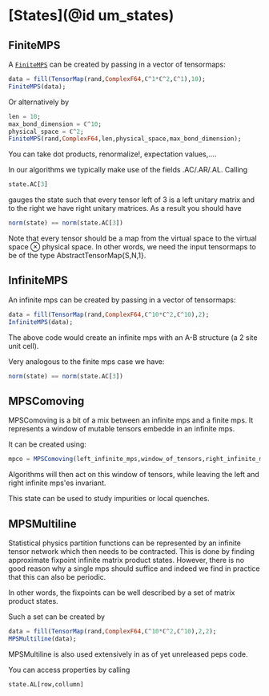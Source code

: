 # [States](@id um_states)


## FiniteMPS

A [`FiniteMPS`](@ref) can be created by passing in a vector of tensormaps:

```julia
data = fill(TensorMap(rand,ComplexF64,ℂ^1*ℂ^2,ℂ^1),10);
FiniteMPS(data);
```

Or alternatively by
```julia
len = 10;
max_bond_dimension = ℂ^10;
physical_space = ℂ^2;
FiniteMPS(rand,ComplexF64,len,physical_space,max_bond_dimension);
```

You can take dot products, renormalize!, expectation values,....

In our algorithms we typically make use of the fields .AC/.AR/.AL. Calling
```julia
state.AC[3]
```
gauges the state such that every tensor left of 3 is a left unitary matrix and to the right we have right unitary matrices.
As a result you should have

```julia
norm(state) == norm(state.AC[3])
```

Note that every tensor should be a map from the virtual space to the virtual space ⊗ physical space.
In other words, we need the input tensormaps to be of the type AbstractTensorMap{S,N,1}.

## InfiniteMPS

An infinite mps can be created by passing in a vector of tensormaps:
```julia
data = fill(TensorMap(rand,ComplexF64,ℂ^10*ℂ^2,ℂ^10),2);
InfiniteMPS(data);
```

The above code would create an infinite mps with an A-B structure (a 2 site unit cell).

Very analogous to the finite mps case we have:

```julia
norm(state) == norm(state.AC[3])
```


## MPSComoving

MPSComoving is a bit of a mix between an infinite mps and a finite mps. It represents a window of mutable tensors embedde in an infinite mps.

It can be created using:
```julia
mpco = MPSComoving(left_infinite_mps,window_of_tensors,right_infinite_mps)
```

Algorithms will then act on this window of tensors, while leaving the left and right infinite mps'es invariant.

This state can be used to study impurities or local quenches.

## MPSMultiline

Statistical physics partition functions can be represented by an infinite tensor network which then needs to be contracted.
This is done by finding approximate fixpoint infinite matrix product states.
However, there is no good reason why a single mps should suffice and indeed we find in practice that this can also be periodic.

In other words, the fixpoints can be well described by a set of matrix product states.

Such a set can be created by


```julia
data = fill(TensorMap(rand,ComplexF64,ℂ^10*ℂ^2,ℂ^10),2,2);
MPSMultiline(data);
```
MPSMultiline is also used extensively in as of yet unreleased peps code.

You can access properties by calling
```julia
state.AL[row,collumn]
```
